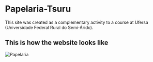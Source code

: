 # Papelaria-Tsuru

This site was created as a complementary activity to a course at Ufersa (Universidade Federal Rural do Semi-Árido).

## This is how the website looks like

![Papelaria](https://user-images.githubusercontent.com/68133032/208741396-907e052f-4f7b-4d61-9b2c-1a64397cf29a.png)
